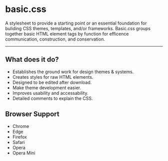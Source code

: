 # basic.css
A stylesheet to provide a starting point or an essential foundation for buliding CSS themes, templates, and/or frameworks. Basic.css groups together basic HTML element tags by function for efficence communication, construction, and conservation.

---

## What does it do?
+ Establishes the ground work for design themes & systems.
+ Creates styles for raw HTML elements.
+ Designed to be edited after download.
+ Make theme development easier.
+ Improves usability and accessability.
+ Detailed comments to explain the CSS.

## Browser Support
+ Chrome
+ Edge
+ Firefox
+ Safari
+ Opera
+ Opera Mini
